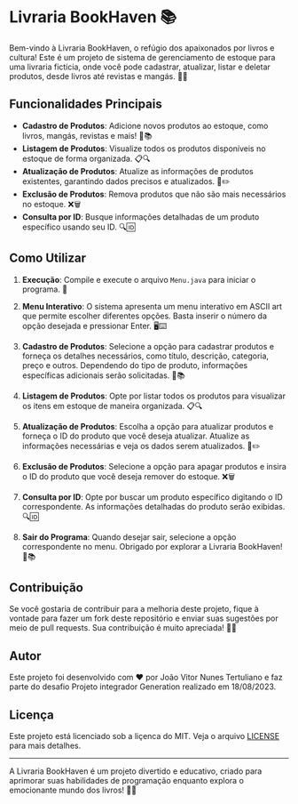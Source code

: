 # Livraria BookHaven 📚

Bem-vindo à Livraria BookHaven, o refúgio dos apaixonados por livros e cultura! Este é um projeto de sistema de gerenciamento de estoque para uma livraria fictícia, onde você pode cadastrar, atualizar, listar e deletar produtos, desde livros até revistas e mangás. 📖✨

## Funcionalidades Principais

- **Cadastro de Produtos**: Adicione novos produtos ao estoque, como livros, mangás, revistas e mais! 📝📚
- **Listagem de Produtos**: Visualize todos os produtos disponíveis no estoque de forma organizada. 📋🔍
- **Atualização de Produtos**: Atualize as informações de produtos existentes, garantindo dados precisos e atualizados. 🔄✏️
- **Exclusão de Produtos**: Remova produtos que não são mais necessários no estoque. ❌🗑️
- **Consulta por ID**: Busque informações detalhadas de um produto específico usando seu ID. 🔍🆔

## Como Utilizar

1. **Execução**: Compile e execute o arquivo `Menu.java` para iniciar o programa. 🚀

2. **Menu Interativo**: O sistema apresenta um menu interativo em ASCII art que permite escolher diferentes opções. Basta inserir o número da opção desejada e pressionar Enter. 🖥️⌨️

3. **Cadastro de Produtos**: Selecione a opção para cadastrar produtos e forneça os detalhes necessários, como título, descrição, categoria, preço e outros. Dependendo do tipo de produto, informações específicas adicionais serão solicitadas. 📝📚

4. **Listagem de Produtos**: Opte por listar todos os produtos para visualizar os itens em estoque de maneira organizada. 📋🔍

5. **Atualização de Produtos**: Escolha a opção para atualizar produtos e forneça o ID do produto que você deseja atualizar. Atualize as informações necessárias e veja os dados serem atualizados. 🔄✏️

6. **Exclusão de Produtos**: Selecione a opção para apagar produtos e insira o ID do produto que você deseja remover do estoque. ❌🗑️

7. **Consulta por ID**: Opte por buscar um produto específico digitando o ID correspondente. As informações detalhadas do produto serão exibidas. 🔍🆔

8. **Sair do Programa**: Quando desejar sair, selecione a opção correspondente no menu. Obrigado por explorar a Livraria BookHaven! 🚪📚

## Contribuição

Se você gostaria de contribuir para a melhoria deste projeto, fique à vontade para fazer um fork deste repositório e enviar suas sugestões por meio de pull requests. Sua contribuição é muito apreciada! 🙌✨

## Autor

Este projeto foi desenvolvido com ❤️ por João Vitor Nunes Tertuliano e faz parte do desafio Projeto integrador Generation realizado em 18/08/2023. 

## Licença

Este projeto está licenciado sob a liçenca do MIT. Veja o arquivo [LICENSE](LICENSE) para mais detalhes.

---

A Livraria BookHaven é um projeto divertido e educativo, criado para aprimorar suas habilidades de programação enquanto explora o emocionante mundo dos livros! 📖🌟
